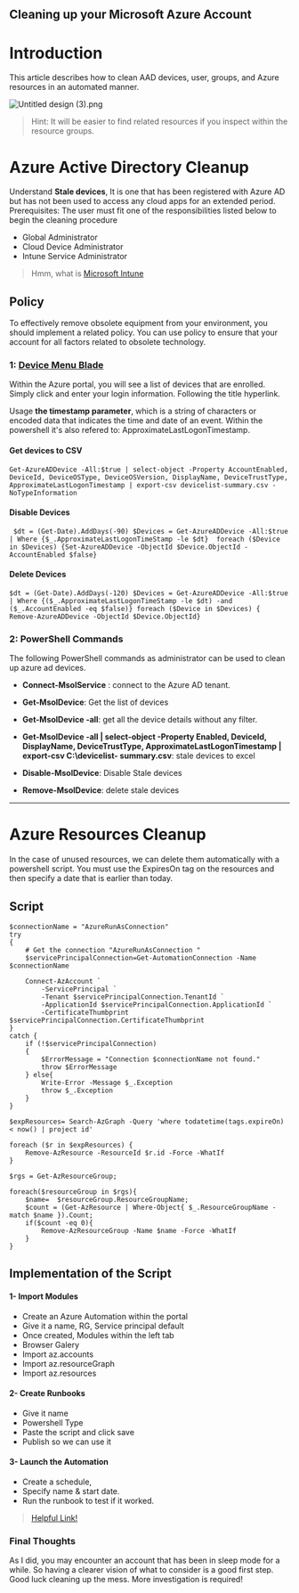 ## Cleaning up your Microsoft Azure Account

# Introduction
This article describes how to clean AAD devices, user, groups, and Azure resources in an automated manner.

![Untitled design (3).png](https://cdn.hashnode.com/res/hashnode/image/upload/v1660316921234/8XjgUSyOA.png)
> Hint:  It will be easier to find related resources if you inspect within the resource groups.


# Azure Active Directory Cleanup
Understand **Stale devices**, It is one that has been registered with Azure AD but has not been used to access any cloud apps for an extended period.
Prerequisites:
The user must fit one of the responsibilities listed below to begin the cleaning procedure
 -  Global Administrator
 -  Cloud Device Administrator
 -  Intune Service Administrator

> Hmm, what is [Microsoft Intune](https://blog.yahya-abulhaj.dev/microsoft-intune-control-over-your-devices)

## Policy
To effectively remove obsolete equipment from your environment, you should implement a related policy. You can use policy to ensure that your account for all factors related to obsolete technology.

### 1: [Device Menu Blade](https://portal.azure.com/#blade/Microsoft_AAD_IAM/DevicesMenuBlade/Devices)
Within the Azure portal, you will see a list of devices that are enrolled. Simply click and enter your login information. Following the title hyperlink.


Usage **the timestamp parameter**, which is a string of characters or encoded data that indicates the time and date of an event. Within the powershell it's also refered to: ApproximateLastLogonTimestamp.

#### Get devices to CSV

``` 
Get-AzureADDevice -All:$true | select-object -Property AccountEnabled, DeviceId, DeviceOSType, DeviceOSVersion, DisplayName, DeviceTrustType, ApproximateLastLogonTimestamp | export-csv devicelist-summary.csv -NoTypeInformation
``` 

#### Disable Devices
``` 
 $dt = (Get-Date).AddDays(-90) $Devices = Get-AzureADDevice -All:$true | Where {$_.ApproximateLastLogonTimeStamp -le $dt}  foreach ($Device in $Devices) {Set-AzureADDevice -ObjectId $Device.ObjectId -AccountEnabled $false}
``` 


#### Delete Devices
``` 
$dt = (Get-Date).AddDays(-120) $Devices = Get-AzureADDevice -All:$true | Where {($_.ApproximateLastLogonTimeStamp -le $dt) -and ($_.AccountEnabled -eq $false)} foreach ($Device in $Devices) { Remove-AzureADDevice -ObjectId $Device.ObjectId}
``` 

### 2: PowerShell Commands
The following PowerShell commands as administrator can be used to clean up azure ad devices.
 -  **Connect-MsolService** : connect to the Azure AD tenant.
 -  **Get-MsolDevice**:  Get the list of devices
 -  **Get-MsolDevice -all**: get all the device details without any filter.
 -  **Get-MsolDevice -all | select-object -Property Enabled, DeviceId, DisplayName, 
      DeviceTrustType, ApproximateLastLogonTimestamp | export-csv C:\devicelist- 
      summary.csv**: stale devices to excel

-  **Disable-MsolDevice**: Disable Stale devices

-  **Remove-MsolDevice**: delete stale devices





---

# Azure Resources Cleanup
In the case of unused resources, we can delete them automatically with a powershell script. You must use the ExpiresOn tag on the resources and then specify a date that is earlier than today.
## Script

``` 
$connectionName = "AzureRunAsConnection"
try
{
    # Get the connection "AzureRunAsConnection "
    $servicePrincipalConnection=Get-AutomationConnection -Name $connectionName         

    Connect-AzAccount `
        -ServicePrincipal `
        -Tenant $servicePrincipalConnection.TenantId `
        -ApplicationId $servicePrincipalConnection.ApplicationId `
        -CertificateThumbprint $servicePrincipalConnection.CertificateThumbprint 
}
catch {
    if (!$servicePrincipalConnection)
    {
        $ErrorMessage = "Connection $connectionName not found."
        throw $ErrorMessage
    } else{
        Write-Error -Message $_.Exception
        throw $_.Exception
    }
}

$expResources= Search-AzGraph -Query 'where todatetime(tags.expireOn) < now() | project id'

foreach ($r in $expResources) {
    Remove-AzResource -ResourceId $r.id -Force -WhatIf
}

$rgs = Get-AzResourceGroup;

foreach($resourceGroup in $rgs){
    $name=  $resourceGroup.ResourceGroupName;
    $count = (Get-AzResource | Where-Object{ $_.ResourceGroupName -match $name }).Count;
    if($count -eq 0){
        Remove-AzResourceGroup -Name $name -Force -WhatIf
    }
}

```

## Implementation of the Script


#### 1- Import Modules
-  Create an Azure Automation within the portal
-  Give it a name, RG, Service principal default
-  Once created, Modules within the left tab
-  Browser Galery
-  Import az.accounts
-  Import az.resourceGraph
-  Import az.resources

#### 2- Create Runbooks
-  Give it name
-  Powershell Type
-  Paste the script and click save
-  Publish so we can use it

#### 3- Launch the Automation
-  Create a schedule, 
-   Specify name & start date.
-  Run the runbook to test if it worked.

> [Helpful Link!](https://dev.to/azure/keep-your-azure-subscription-clean-automatically-mmi) 

### Final Thoughts
As I did, you may encounter an account that has been in sleep mode for a while. So having a clearer vision of what to consider is a good first step. Good luck cleaning up the mess. More investigation is required!


